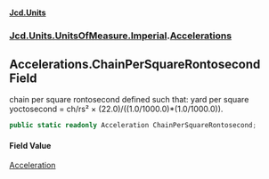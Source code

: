 #### [Jcd.Units](index.md 'index')
### [Jcd.Units.UnitsOfMeasure.Imperial](Jcd.Units.UnitsOfMeasure.Imperial.md 'Jcd.Units.UnitsOfMeasure.Imperial').[Accelerations](Accelerations.md 'Jcd.Units.UnitsOfMeasure.Imperial.Accelerations')

## Accelerations.ChainPerSquareRontosecond Field

chain per square rontosecond defined such that: yard per square yoctosecond = ch/rs² × (22.0)/((1.0/1000.0)*(1.0/1000.0)).

```csharp
public static readonly Acceleration ChainPerSquareRontosecond;
```

#### Field Value
[Acceleration](Acceleration.md 'Jcd.Units.UnitTypes.Acceleration')